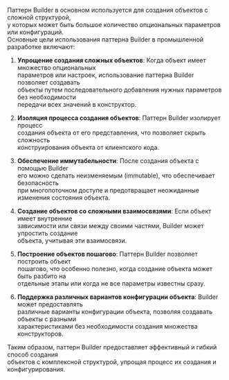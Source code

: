 Паттерн Builder в основном используется для создания объектов с сложной структурой,<br> 
у которых может быть большое количество опциональных параметров или конфигураций.<br>
Основные цели использования паттерна Builder в промышленной разработке включают:<br>

1. **Упрощение создания сложных объектов**: Когда объект имеет множество опциональных <br>
параметров или настроек, использование паттерна Builder позволяет создавать <br>
объекты путем последовательного добавления нужных параметров без необходимости <br>
передачи всех значений в конструктор.


2. **Изоляция процесса создания объектов**: Паттерн Builder изолирует процесс <br>
создания объекта от его представления, что позволяет скрыть сложность <br>
конструирования объекта от клиентского кода.


3. **Обеспечение иммутабельности**: После создания объекта с помощью Builder <br>
его можно сделать неизменяемым (immutable), что обеспечивает безопасность <br>
при многопоточном доступе и предотвращает неожиданные изменения состояния объекта. <br>

4. **Создание объектов со сложными взаимосвязями**: Если объект имеет внутренние <br>
зависимости или связи между своими частями, Builder может упростить создание <br>
объекта, учитывая эти взаимосвязи.


5. **Построение объектов пошагово**: Паттерн Builder позволяет построить объект <br>
пошагово, что особенно полезно, когда создание объекта может быть разбито на  <br>
отдельные этапы или когда не все параметры известны сразу.


6. **Поддержка различных вариантов конфигурации объекта**: Builder может предоставлять <br>
различные варианты конфигурации объекта, позволяя создавать объекты с разными  <br>
характеристиками без необходимости создания множества конструкторов.


Таким образом, паттерн Builder предоставляет эффективный и гибкий способ создания <br>
объектов с комплексной структурой, упрощая процесс их создания и конфигурирования.